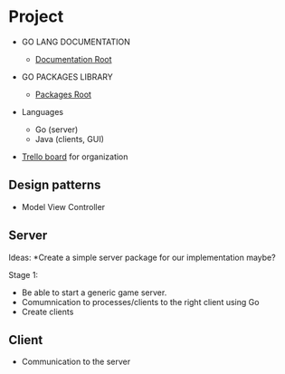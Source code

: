 Project
=======

* GO LANG DOCUMENTATION 
  * [Documentation Root](http://golang.org/doc/)

* GO PACKAGES LIBRARY
  * [Packages Root](http://golang.org/pkg/)

* Languages
  * Go (server)
  * Java (clients, GUI)
* [Trello board](https://trello.com/b/tPu9UPz6/osm) for organization

Design patterns
---------------

* Model View Controller

Server
------
Ideas:
*Create a simple server package for our implementation maybe?

Stage 1:
* Be able to start a generic game server. 
* Comumnication to processes/clients to the right client using Go
* Create clients

Client
------

* Communication to the server
